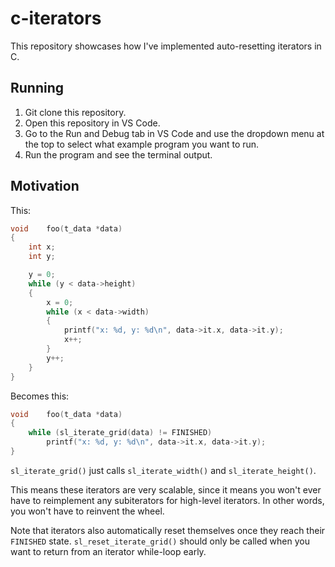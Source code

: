 # c-iterators

This repository showcases how I've implemented auto-resetting iterators in C.

## Running

1. Git clone this repository.
2. Open this repository in VS Code.
3. Go to the Run and Debug tab in VS Code and use the dropdown menu at the top to select what example program you want to run.
4. Run the program and see the terminal output.

## Motivation

This:
```c
void	foo(t_data *data)
{
	int	x;
	int	y;

	y = 0;
	while (y < data->height)
	{
		x = 0;
		while (x < data->width)
		{
			printf("x: %d, y: %d\n", data->it.x, data->it.y);
			x++;
		}
		y++;
	}
}
```
Becomes this:
```c
void	foo(t_data *data)
{
	while (sl_iterate_grid(data) != FINISHED)
		printf("x: %d, y: %d\n", data->it.x, data->it.y);
}
```
`sl_iterate_grid()` just calls `sl_iterate_width()` and `sl_iterate_height()`.

This means these iterators are very scalable, since it means you won't ever have to reimplement any subiterators for high-level iterators. In other words, you won't have to reinvent the wheel.

Note that iterators also automatically reset themselves once they reach their `FINISHED` state. `sl_reset_iterate_grid()` should only be called when you want to return from an iterator while-loop early.
